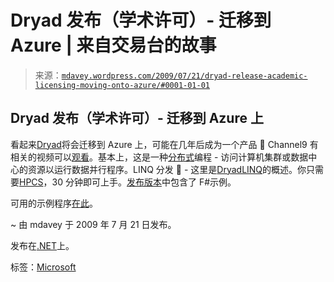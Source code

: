<!--yml

分类：未分类

日期：2024 年 05 月 18 日 06:09:39

-->

# Dryad 发布（学术许可）- 迁移到 Azure | 来自交易台的故事

> 来源：[`mdavey.wordpress.com/2009/07/21/dryad-release-academic-licensing-moving-onto-azure/#0001-01-01`](https://mdavey.wordpress.com/2009/07/21/dryad-release-academic-licensing-moving-onto-azure/#0001-01-01)

## Dryad 发布（学术许可）- 迁移到 Azure 上

看起来[Dryad](http://research.microsoft.com/en-us/projects/Dryad/)将会迁移到 Azure 上，可能在几年后成为一个产品 🙂 Channel9 有相关的视频可以[观看](http://channel9.msdn.com/tags/DryadLINQ/)。基本上，这是一种[分布式](http://research.microsoft.com/en-us/collaboration/tools/dryad.aspx)编程 - 访问计算机集群或数据中心的资源以运行数据并行程序。LINQ 分发 🙂 - 这里是[DryadLINQ](http://research.microsoft.com/en-us/projects/dryadlinq/default.aspx)的概述。你只需要[HPCS](http://www.microsoft.com/hpc/en/us/default.aspx)，30 分钟即可上手。[发布版本](http://blogs.zdnet.com/microsoft/?p=3385)中包含了 F#示例。

可用的示例程序[在此](http://research.microsoft.com/pubs/66811/tr-2008-74.pdf)。

~ 由 mdavey 于 2009 年 7 月 21 日发布。

发布在[.NET](https://mdavey.wordpress.com/category/languages/net/)上。

标签：[Microsoft](https://mdavey.wordpress.com/tag/microsoft/)
